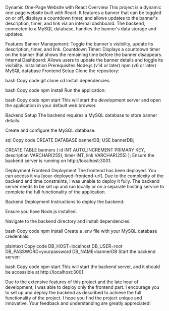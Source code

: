 Dynamic One-Page Website with React
Overview
This project is a dynamic one-page website built with React. It features a banner that can be toggled on or off, displays a countdown timer, and allows updates to the banner's description, timer, and link via an internal dashboard. The backend, connected to a MySQL database, handles the banner's data storage and updates.

Features
Banner Management: Toggle the banner's visibility, update its description, timer, and link.
Countdown Timer: Displays a countdown timer on the banner that shows the remaining time before the banner disappears.
Internal Dashboard: Allows users to update the banner details and toggle its visibility.
Installation
Prerequisites
Node.js (v14 or later)
npm (v6 or later)
MySQL database
Frontend Setup
Clone the repository:

bash
Copy code
git clone <repository-url>
cd <repository-directory>
Install dependencies:

bash
Copy code
npm install
Run the application:

bash
Copy code
npm start
This will start the development server and open the application in your default web browser.

Backend Setup
The backend requires a MySQL database to store banner details.

Create and configure the MySQL database:

sql
Copy code
CREATE DATABASE bannerDB;
USE bannerDB;

CREATE TABLE banners (
  id INT AUTO_INCREMENT PRIMARY KEY,
  description VARCHAR(255),
  timer INT,
  link VARCHAR(255)
);
Ensure the backend server is running on http://localhost:3001.

Deployment
Frontend Deployment
The frontend has been deployed. You can access it via [your-deployed-frontend-url]. Due to the complexity of the backend and time constraints, I was unable to deploy it fully. The backend server needs to be set up and run locally or on a separate hosting service to complete the full functionality of the application.

Backend Deployment
Instructions to deploy the backend:

Ensure you have Node.js installed.

Navigate to the backend directory and install dependencies:

bash
Copy code
npm install
Create a .env file with your MySQL database credentials:

plaintext
Copy code
DB_HOST=localhost
DB_USER=root
DB_PASSWORD=yourpassword
DB_NAME=bannerDB
Start the backend server:

bash
Copy code
npm start
This will start the backend server, and it should be accessible at http://localhost:3001.


Due to the extensive features of this project and the late hour of development, I was able to deploy only the frontend part. I encourage you to set up and deploy the backend as described to achieve the full functionality of the project. I hope you find the project unique and innovative. Your feedback and understanding are greatly appreciated!